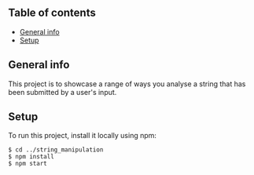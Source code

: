 ## Table of contents
* [General info](#general-info)
* [Setup](#setup)

## General info
This project is to showcase a range of ways you analyse a string that has been submitted by a user's input.
	
## Setup
To run this project, install it locally using npm:

```
$ cd ../string_manipulation
$ npm install
$ npm start
```